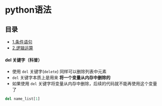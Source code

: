 # python语法

## 目录

- [1.条件语句](./conditional_statement.md)
- [2.逻辑运算](./logical_operation.md)

#### del 关键字（科普）

- 使用 `del` 关键字(`delete`) 同样可以删除列表中元素
- `del` 关键字本质上是用来 **将一个变量从内存中删除的**
- 如果使用 `del` 关键字将变量从内存中删除，后续的代码就不能再使用这个变量了

```python
del name_list[1]
```